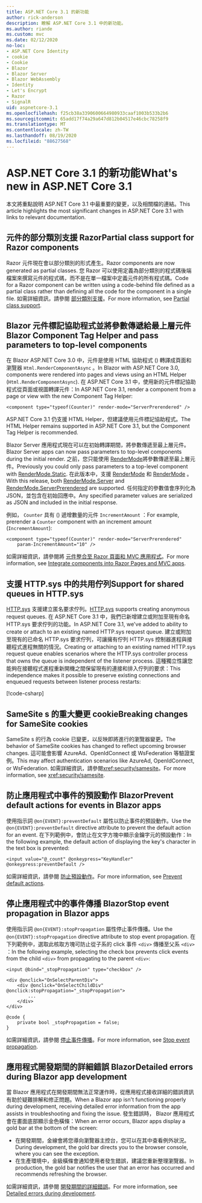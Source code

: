 ```yaml
---
title: ASP.NET Core 3.1 的新功能
author: rick-anderson
description: 瞭解 ASP.NET Core 3.1 中的新功能。
ms.author: riande
ms.custom: mvc
ms.date: 02/12/2020
no-loc:
- ASP.NET Core Identity
- cookie
- Cookie
- Blazor
- Blazor Server
- Blazor WebAssembly
- Identity
- Let's Encrypt
- Razor
- SignalR
uid: aspnetcore-3.1
ms.openlocfilehash: f25cb38a3390600664980933caaf1003b533b2b6
ms.sourcegitcommit: 65add17f74a29a647d812b04517e46cbc78258f9
ms.translationtype: MT
ms.contentlocale: zh-TW
ms.lasthandoff: 08/19/2020
ms.locfileid: "88627568"
---
```

# <a name="whats-new-in-aspnet-core-31"></a><span data-ttu-id="e0397-103">ASP.NET Core 3.1 的新功能</span><span class="sxs-lookup"><span data-stu-id="e0397-103">What's new in ASP.NET Core 3.1</span></span>

<span data-ttu-id="e0397-104">本文將重點說明 ASP.NET Core 3.1 中最重要的變更，以及相關檔的連結。</span><span class="sxs-lookup"><span data-stu-id="e0397-104">This article highlights the most significant changes in ASP.NET Core 3.1 with links to relevant documentation.</span></span>

## <a name="partial-class-support-for-no-locrazor-components"></a><span data-ttu-id="e0397-105">元件的部分類別支援 Razor</span><span class="sxs-lookup"><span data-stu-id="e0397-105">Partial class support for Razor components</span></span>

<span data-ttu-id="e0397-106">Razor 元件現在會以部分類別的形式產生。</span><span class="sxs-lookup"><span data-stu-id="e0397-106">Razor components are now generated as partial classes.</span></span> <span data-ttu-id="e0397-107">您 Razor 可以使用定義為部分類別的程式碼後端檔案來撰寫元件的程式碼，而不是在單一檔案中定義元件的所有程式碼。</span><span class="sxs-lookup"><span data-stu-id="e0397-107">Code for a Razor component can be written using a code-behind file defined as a partial class rather than defining all the code for the component in a single file.</span></span> <span data-ttu-id="e0397-108">如需詳細資訊，請參閱 [部分類別支援](xref:blazor/components/index#partial-class-support)。</span><span class="sxs-lookup"><span data-stu-id="e0397-108">For more information, see [Partial class support](xref:blazor/components/index#partial-class-support).</span></span>

## <a name="no-locblazor-component-tag-helper-and-pass-parameters-to-top-level-components"></a><span data-ttu-id="e0397-109">Blazor 元件標記協助程式並將參數傳遞給最上層元件</span><span class="sxs-lookup"><span data-stu-id="e0397-109">Blazor Component Tag Helper and pass parameters to top-level components</span></span>

<span data-ttu-id="e0397-110">在 Blazor ASP.NET Core 3.0 中，元件是使用 HTML 協助程式 () 轉譯成頁面和瀏覽器 `Html.RenderComponentAsync` 。</span><span class="sxs-lookup"><span data-stu-id="e0397-110">In Blazor with ASP.NET Core 3.0, components were rendered into pages and views using an HTML Helper (`Html.RenderComponentAsync`).</span></span> <span data-ttu-id="e0397-111">在 ASP.NET Core 3.1 中，使用新的元件標記協助程式從頁面或視圖轉譯元件：</span><span class="sxs-lookup"><span data-stu-id="e0397-111">In ASP.NET Core 3.1, render a component from a page or view with the new Component Tag Helper:</span></span>

```cshtml
<component type="typeof(Counter)" render-mode="ServerPrerendered" />
```

<span data-ttu-id="e0397-112">ASP.NET Core 3.1 仍支援 HTML Helper，但建議使用元件標記協助程式。</span><span class="sxs-lookup"><span data-stu-id="e0397-112">The HTML Helper remains supported in ASP.NET Core 3.1, but the Component Tag Helper is recommended.</span></span>

<span data-ttu-id="e0397-113">Blazor Server 應用程式現在可以在初始轉譯期間，將參數傳遞至最上層元件。</span><span class="sxs-lookup"><span data-stu-id="e0397-113">Blazor Server apps can now pass parameters to top-level components during the initial render.</span></span> <span data-ttu-id="e0397-114">之前，您只能使用 [RenderMode](xref:Microsoft.AspNetCore.Mvc.Rendering.RenderMode.Static)將參數傳遞至最上層元件。</span><span class="sxs-lookup"><span data-stu-id="e0397-114">Previously you could only pass parameters to a top-level component with [RenderMode.Static](xref:Microsoft.AspNetCore.Mvc.Rendering.RenderMode.Static).</span></span> <span data-ttu-id="e0397-115">在此版本中，支援 [RenderMode](xref:Microsoft.AspNetCore.Mvc.Rendering.RenderMode.Server) 和 [RenderMode](xref:Microsoft.AspNetCore.Mvc.Rendering.RenderMode.ServerPrerendered) 。</span><span class="sxs-lookup"><span data-stu-id="e0397-115">With this release, both [RenderMode.Server](xref:Microsoft.AspNetCore.Mvc.Rendering.RenderMode.Server) and [RenderMode.ServerPrerendered](xref:Microsoft.AspNetCore.Mvc.Rendering.RenderMode.ServerPrerendered) are supported.</span></span> <span data-ttu-id="e0397-116">任何指定的參數值會序列化為 JSON，並包含在初始回應中。</span><span class="sxs-lookup"><span data-stu-id="e0397-116">Any specified parameter values are serialized as JSON and included in the initial response.</span></span>

<span data-ttu-id="e0397-117">例如， `Counter` 具有 () 遞增數量的元件 `IncrementAmount` ：</span><span class="sxs-lookup"><span data-stu-id="e0397-117">For example, prerender a `Counter` component with an increment amount (`IncrementAmount`):</span></span>

```cshtml
<component type="typeof(Counter)" render-mode="ServerPrerendered" 
    param-IncrementAmount="10" />
```

<span data-ttu-id="e0397-118">如需詳細資訊，請參閱將 [元件整合至 Razor 頁面和 MVC 應用程式](xref:blazor/components/integrate-components-into-razor-pages-and-mvc-apps)。</span><span class="sxs-lookup"><span data-stu-id="e0397-118">For more information, see [Integrate components into Razor Pages and MVC apps](xref:blazor/components/integrate-components-into-razor-pages-and-mvc-apps).</span></span>

## <a name="support-for-shared-queues-in-httpsys"></a><span data-ttu-id="e0397-119">支援 HTTP.sys 中的共用佇列</span><span class="sxs-lookup"><span data-stu-id="e0397-119">Support for shared queues in HTTP.sys</span></span>

<span data-ttu-id="e0397-120">[HTTP.sys](xref:fundamentals/servers/httpsys) 支援建立匿名要求佇列。</span><span class="sxs-lookup"><span data-stu-id="e0397-120">[HTTP.sys](xref:fundamentals/servers/httpsys) supports creating anonymous request queues.</span></span> <span data-ttu-id="e0397-121">在 ASP.NET Core 3.1 中，我們已新增建立或附加至現有命名 HTTP.sys 要求佇列的功能。</span><span class="sxs-lookup"><span data-stu-id="e0397-121">In ASP.NET Core 3.1, we've added to ability to create or attach to an existing named HTTP.sys request queue.</span></span> <span data-ttu-id="e0397-122">建立或附加至現有的已命名 HTTP.sys 要求佇列，可讓擁有佇列 HTTP.sys 控制器進程與接聽程式進程無關的情況。</span><span class="sxs-lookup"><span data-stu-id="e0397-122">Creating or attaching to an existing named HTTP.sys request queue enables scenarios where the HTTP.sys controller process that owns the queue is independent of the listener process.</span></span> <span data-ttu-id="e0397-123">這種獨立性讓您能夠在接聽程式進程重新開機之間保留現有的連接和排入佇列的要求：</span><span class="sxs-lookup"><span data-stu-id="e0397-123">This independence makes it possible to preserve existing connections and enqueued requests between listener process restarts:</span></span>

[!code-csharp[](sample/Program.cs?name=snippet)]

## <a name="breaking-changes-for-samesite-no-loccookies"></a><span data-ttu-id="e0397-124">SameSite s 的重大變更 cookie</span><span class="sxs-lookup"><span data-stu-id="e0397-124">Breaking changes for SameSite cookies</span></span>

<span data-ttu-id="e0397-125">SameSite s 的行為 cookie 已變更，以反映即將進行的瀏覽器變更。</span><span class="sxs-lookup"><span data-stu-id="e0397-125">The behavior of SameSite cookies has changed to reflect upcoming browser changes.</span></span> <span data-ttu-id="e0397-126">這可能會影響 AzureAd、OpenIdConnect 或 WsFederation 等驗證案例。</span><span class="sxs-lookup"><span data-stu-id="e0397-126">This may affect authentication scenarios like AzureAd, OpenIdConnect, or WsFederation.</span></span> <span data-ttu-id="e0397-127">如需詳細資訊，請參閱<xref:security/samesite>。</span><span class="sxs-lookup"><span data-stu-id="e0397-127">For more information, see <xref:security/samesite>.</span></span>

## <a name="prevent-default-actions-for-events-in-no-locblazor-apps"></a><span data-ttu-id="e0397-128">防止應用程式中事件的預設動作 Blazor</span><span class="sxs-lookup"><span data-stu-id="e0397-128">Prevent default actions for events in Blazor apps</span></span>

<span data-ttu-id="e0397-129">使用指示詞 `@on{EVENT}:preventDefault` 屬性以防止事件的預設動作。</span><span class="sxs-lookup"><span data-stu-id="e0397-129">Use the `@on{EVENT}:preventDefault` directive attribute to prevent the default action for an event.</span></span> <span data-ttu-id="e0397-130">在下列範例中，會防止在文字方塊中顯示金鑰字元的預設動作：</span><span class="sxs-lookup"><span data-stu-id="e0397-130">In the following example, the default action of displaying the key's character in the text box is prevented:</span></span>

```razor
<input value="@_count" @onkeypress="KeyHandler" @onkeypress:preventDefault />
```

<span data-ttu-id="e0397-131">如需詳細資訊，請參閱 [防止預設動作](xref:blazor/components/event-handling#prevent-default-actions)。</span><span class="sxs-lookup"><span data-stu-id="e0397-131">For more information, see [Prevent default actions](xref:blazor/components/event-handling#prevent-default-actions).</span></span>

## <a name="stop-event-propagation-in-no-locblazor-apps"></a><span data-ttu-id="e0397-132">停止應用程式中的事件傳播 Blazor</span><span class="sxs-lookup"><span data-stu-id="e0397-132">Stop event propagation in Blazor apps</span></span>

<span data-ttu-id="e0397-133">使用指示詞 `@on{EVENT}:stopPropagation` 屬性停止事件傳播。</span><span class="sxs-lookup"><span data-stu-id="e0397-133">Use the `@on{EVENT}:stopPropagation` directive attribute to stop event propagation.</span></span> <span data-ttu-id="e0397-134">在下列範例中，選取此核取方塊可防止從子系的 click 事件 `<div>` 傳播至父系 `<div>` ：</span><span class="sxs-lookup"><span data-stu-id="e0397-134">In the following example, selecting the check box prevents click events from the child `<div>` from propagating to the parent `<div>`:</span></span>

```razor
<input @bind="_stopPropagation" type="checkbox" />

<div @onclick="OnSelectParentDiv">
    <div @onclick="OnSelectChildDiv" @onclick:stopPropagation="_stopPropagation">
        ...
    </div>
</div>

@code {
    private bool _stopPropagation = false;
}
```

<span data-ttu-id="e0397-135">如需詳細資訊，請參閱 [停止事件傳播](xref:blazor/components/event-handling#stop-event-propagation)。</span><span class="sxs-lookup"><span data-stu-id="e0397-135">For more information, see [Stop event propagation](xref:blazor/components/event-handling#stop-event-propagation).</span></span>

## <a name="detailed-errors-during-no-locblazor-app-development"></a><span data-ttu-id="e0397-136">應用程式開發期間的詳細錯誤 Blazor</span><span class="sxs-lookup"><span data-stu-id="e0397-136">Detailed errors during Blazor app development</span></span>

<span data-ttu-id="e0397-137">當 Blazor 應用程式在開發期間無法正常運作時，從應用程式接收詳細的錯誤資訊有助於疑難排解和修正問題。</span><span class="sxs-lookup"><span data-stu-id="e0397-137">When a Blazor app isn't functioning properly during development, receiving detailed error information from the app assists in troubleshooting and fixing the issue.</span></span> <span data-ttu-id="e0397-138">發生錯誤時， Blazor 應用程式會在畫面底部顯示金色橫條：</span><span class="sxs-lookup"><span data-stu-id="e0397-138">When an error occurs, Blazor apps display a gold bar at the bottom of the screen:</span></span>

* <span data-ttu-id="e0397-139">在開發期間，金線會將您導向瀏覽器主控台，您可以在其中查看例外狀況。</span><span class="sxs-lookup"><span data-stu-id="e0397-139">During development, the gold bar directs you to the browser console, where you can see the exception.</span></span>
* <span data-ttu-id="e0397-140">在生產環境中，金級橫條會通知使用者發生錯誤，建議您重新整理瀏覽器。</span><span class="sxs-lookup"><span data-stu-id="e0397-140">In production, the gold bar notifies the user that an error has occurred and recommends refreshing the browser.</span></span>

<span data-ttu-id="e0397-141">如需詳細資訊，請參閱 [開發期間的詳細錯誤](xref:blazor/fundamentals/handle-errors#detailed-errors-during-development)。</span><span class="sxs-lookup"><span data-stu-id="e0397-141">For more information, see [Detailed errors during development](xref:blazor/fundamentals/handle-errors#detailed-errors-during-development).</span></span>
